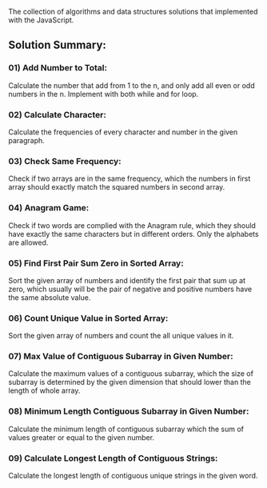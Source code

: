 The collection of algorithms and data structures solutions that implemented with the JavaScript.

## Solution Summary:

### 01) Add Number to Total: 
Calculate the number that add from 1 to the n, and only add all even or odd numbers in the n. Implement with both while and for loop. 

### 02) Calculate Character:
Calculate the frequencies of every character and number in the given paragraph. 

### 03) Check Same Frequency:
Check if two arrays are in the same frequency, which the numbers in first array should exactly match the squared numbers in second array. 

### 04) Anagram Game:
Check if two words are complied with the Anagram rule, which they should have exactly the same characters but in different orders. Only the alphabets are allowed.

### 05) Find First Pair Sum Zero in Sorted Array:
Sort the given array of numbers and identify the first pair that sum up at zero, which usually will be the pair of negative and positive numbers have the same absolute value. 

### 06) Count Unique Value in Sorted Array:
Sort the given array of numbers and count the all unique values in it. 

### 07) Max Value of Contiguous Subarray in Given Number:
Calculate the maximum values of a contiguous subarray, which the size of subarray is determined by the given dimension that should lower than the length of whole array. 

### 08) Minimum Length Contiguous Subarray in Given Number:
Calculate the minimum length of contiguous subarray which the sum of values greater or equal to the given number. 

### 09) Calculate Longest Length of Contiguous Strings:
Calculate the longest length of contiguous unique strings in the given word. 

